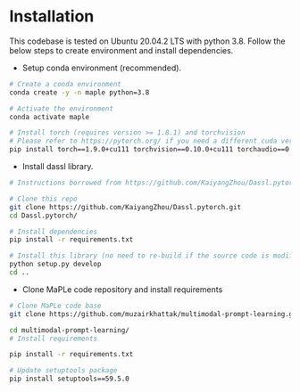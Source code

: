 # Installation

This codebase is tested on Ubuntu 20.04.2 LTS with python 3.8. Follow the below steps to create environment and install dependencies.

* Setup conda environment (recommended).
```bash
# Create a conda environment
conda create -y -n maple python=3.8

# Activate the environment
conda activate maple

# Install torch (requires version >= 1.8.1) and torchvision
# Please refer to https://pytorch.org/ if you need a different cuda version
pip install torch==1.9.0+cu111 torchvision==0.10.0+cu111 torchaudio==0.9.0 -f https://download.pytorch.org/whl/torch_stable.html
```

* Install dassl library.
```bash
# Instructions borrowed from https://github.com/KaiyangZhou/Dassl.pytorch#installation

# Clone this repo
git clone https://github.com/KaiyangZhou/Dassl.pytorch.git
cd Dassl.pytorch/

# Install dependencies
pip install -r requirements.txt

# Install this library (no need to re-build if the source code is modified)
python setup.py develop
cd ..
```

* Clone MaPLe code repository and install requirements
```bash
# Clone MaPLe code base
git clone https://github.com/muzairkhattak/multimodal-prompt-learning.git

cd multimodal-prompt-learning/
# Install requirements

pip install -r requirements.txt

# Update setuptools package 
pip install setuptools==59.5.0
```
